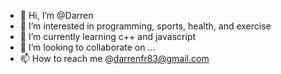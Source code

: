 - 👋 Hi, I’m @Darren
- 👀 I’m interested in programming, sports, health, and exercise
- 🌱 I’m currently learning c++ and javascript
- 💞️ I’m looking to collaborate on ...
- 📫 How to reach me @darrenfr83@gmail.com

<!---
Darrenf040/Darrenf040 is a ✨ special ✨ repository because its `README.md` (this file) appears on your GitHub profile.
You can click the Preview link to take a look at your changes.
--->
